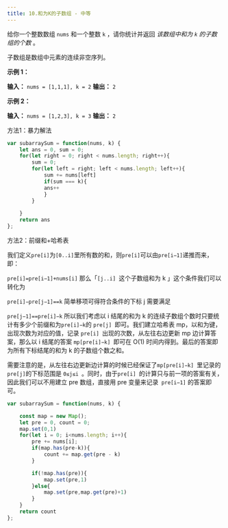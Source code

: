 ```yaml
---
title: 10.和为K的子数组 - 中等
---
```

给你一个整数数组 `nums` 和一个整数 `k` ，请你统计并返回 _该数组中和为 `k` 的子数组的个数_ 。

子数组是数组中元素的连续非空序列。

**示例 1：**

**输入：** `nums = [1,1,1], k = 2`
**输出：** `2`

**示例 2：**

**输入：** `nums = [1,2,3], k = 3`
**输出：** `2`

方法1：暴力解法

```javascript
var subarraySum = function(nums, k) {
    let ans = 0, sum = 0;
    for(let right = 0; right < nums.length; right++){
        sum = 0;
        for(let left = right; left < nums.length; left++){
            sum += nums[left]
            if(sum === k){
            ans++
            }
        }
        
    }
    return ans
};
```

方法2：前缀和+哈希表

我们定义` pre[i] `为` [0..i] `里所有数的和，则` pre[i] `可以由` pre[i−1] `递推而来，即：

`pre[i]=pre[i−1]+nums[i]`
那么「`[j..i] `这个子数组和为 k 」这个条件我们可以转化为

`pre[i]−pre[j−1]==k`
简单移项可得符合条件的下标 j 需要满足

`pre[j−1]==pre[i]−k`
所以我们考虑以 i 结尾的和为 k 的连续子数组个数时只要统计有多少个前缀和为` pre[i]−k `的 `pre[j] `即可。我们建立哈希表 mp，以和为键，出现次数为对应的值，记录 `pre[i] `出现的次数，从左往右边更新 mp 边计算答案，那么以 i 结尾的答案 `mp[pre[i]−k] `即可在 O(1) 时间内得到。最后的答案即为所有下标结尾的和为 k 的子数组个数之和。

需要注意的是，从左往右边更新边计算的时候已经保证了`mp[pre[i]−k] `里记录的` pre[j] `的下标范围是 `0≤j≤i `。同时，由于`pre[i] `的计算只与前一项的答案有关，因此我们可以不用建立 pre 数组，直接用 pre 变量来记录` pre[i−1]` 的答案即可。


```js
var subarraySum = function(nums, k) {

    const map = new Map();
    let pre = 0, count = 0;
    map.set(0,1)
    for(let i = 0; i<nums.length; i++){
        pre += nums[i];
        if(map.has(pre-k)){
            count += map.get(pre - k)
        }

        if(!map.has(pre)){
            map.set(pre,1)
        }else{
            map.set(pre,map.get(pre)+1)
        }
    }
    return count
};
```